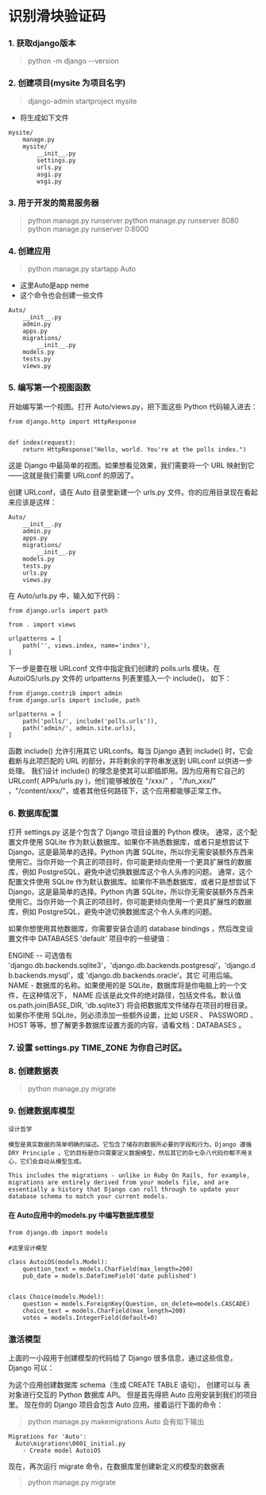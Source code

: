 # 识别滑块验证码
### 1. 获取django版本

> python -m django --version 


### 2. 创建项目(mysite 为项目名字)
> django-admin startproject mysite
+ 将生成如下文件
```
mysite/
    manage.py
    mysite/
        __init__.py
        settings.py
        urls.py
        asgi.py
        wsgi.py
```
### 3. 用于开发的简易服务器
> python manage.py runserver
> python manage.py runserver 8080
> python manage.py runserver 0:8000

### 4. 创建应用
> python manage.py startapp Auto
+ 这里Auto是app neme
+ 这个命令也会创建一些文件
```
Auto/
    __init__.py
    admin.py
    apps.py
    migrations/
        __init__.py
    models.py
    tests.py
    views.py
```

### 5. 编写第一个视图函数
开始编写第一个视图。打开 Auto/views.py，把下面这些 Python 代码输入进去：
```
from django.http import HttpResponse


def index(request):
    return HttpResponse("Hello, world. You're at the polls index.")
```

这是 Django 中最简单的视图。如果想看见效果，我们需要将一个 URL 映射到它——这就是我们需要 URLconf 的原因了。

创建 URLconf，请在 Auto 目录里新建一个 urls.py 文件。你的应用目录现在看起来应该是这样：
```
Auto/
    __init__.py
    admin.py
    apps.py
    migrations/
        __init__.py
    models.py
    tests.py
    urls.py
    views.py
```
在 Auto/urls.py 中，输入如下代码：
```
from django.urls import path

from . import views

urlpatterns = [
    path('', views.index, name='index'),
]
```
下一步是要在根 URLconf 文件中指定我们创建的 polls.urls 模块。在 AutoiOS/urls.py 文件的 urlpatterns 列表里插入一个 include()， 如下：
```
from django.contrib import admin
from django.urls import include, path

urlpatterns = [
    path('polls/', include('polls.urls')),
    path('admin/', admin.site.urls),
]
```
函数 include() 允许引用其它 URLconfs。每当 Django 遇到 include() 时，它会截断与此项匹配的 URL 的部分，并将剩余的字符串发送到 URLconf 以供进一步处理。
我们设计 include() 的理念是使其可以即插即用。因为应用有它自己的 URLconf( APPs/urls.py )，他们能够被放在 "/xxx/" ， "/fun_xxx/" ，"/content/xxx/"，或者其他任何路径下，这个应用都能够正常工作。

### 6. 数据库配置
打开 settings.py 这是个包含了 Django 项目设置的 Python 模块。
通常，这个配置文件使用 SQLite 作为默认数据库。如果你不熟悉数据库，或者只是想尝试下 Django，这是最简单的选择。Python 内置 SQLite，所以你无需安装额外东西来使用它。当你开始一个真正的项目时，你可能更倾向使用一个更具扩展性的数据库，例如 PostgreSQL，避免中途切换数据库这个令人头疼的问题。
通常，这个配置文件使用 SQLite 作为默认数据库。如果你不熟悉数据库，或者只是想尝试下 Django，这是最简单的选择。Python 内置 SQLite，所以你无需安装额外东西来使用它。当你开始一个真正的项目时，你可能更倾向使用一个更具扩展性的数据库，例如 PostgreSQL，避免中途切换数据库这个令人头疼的问题。

如果你想使用其他数据库，你需要安装合适的 database bindings ，然后改变设置文件中 DATABASES 'default' 项目中的一些键值：

ENGINE -- 可选值有 'django.db.backends.sqlite3'，'django.db.backends.postgresql'，'django.db.backends.mysql'，或 'django.db.backends.oracle'。其它 可用后端。
NAME - 数据库的名称。如果使用的是 SQLite，数据库将是你电脑上的一个文件，在这种情况下， NAME 应该是此文件的绝对路径，包括文件名。默认值 os.path.join(BASE_DIR, 'db.sqlite3') 将会把数据库文件储存在项目的根目录。
如果你不使用 SQLite，则必须添加一些额外设置，比如 USER 、 PASSWORD 、 HOST 等等。想了解更多数据库设置方面的内容，请看文档：DATABASES 。

### 7. 设置 settings.py TIME_ZONE 为你自己时区。
### 8. 创建数据表
>  python manage.py migrate
### 9. 创建数据库模型
```
设计哲学

模型是真实数据的简单明确的描述。它包含了储存的数据所必要的字段和行为。Django 遵循 DRY Principle 。它的目标是你只需要定义数据模型，然后其它的杂七杂八代码你都不用关心，它们会自动从模型生成。

This includes the migrations - unlike in Ruby On Rails, for example, migrations are entirely derived from your models file, and are essentially a history that Django can roll through to update your database schema to match your current models.
```
#### 在 Auto应用中的models.py 中编写数据库模型
```
from django.db import models

#这里设计模型

class AutoiOS(models.Model):
    question_text = models.CharField(max_length=200)
    pub_date = models.DateTimeField('date published')


class Choice(models.Model):
    question = models.ForeignKey(Question, on_delete=models.CASCADE)
    choice_text = models.CharField(max_length=200)
    votes = models.IntegerField(default=0)

```
### 激活模型
上面的一小段用于创建模型的代码给了 Django 很多信息，通过这些信息，Django 可以：

为这个应用创建数据库 schema（生成 CREATE TABLE 语句）。
创建可以与 表 对象进行交互的 Python 数据库 API。
但是首先得把 Auto 应用安装到我们的项目里。
现在你的 Django 项目会包含 Auto 应用。接着运行下面的命令：
> python manage.py makemigrations Auto
会有如下输出

```
Migrations for 'Auto':
  Auto\migrations\0001_initial.py
    - Create model AutoiOS
```
现在，再次运行 migrate 命令，在数据库里创建新定义的模型的数据表
> python manage.py migrate

